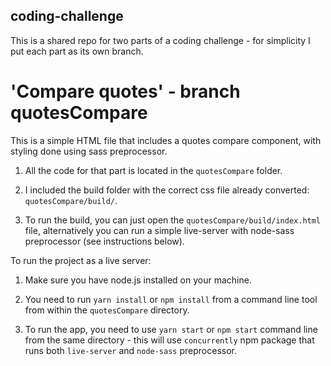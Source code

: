 ## coding-challenge

This is a shared repo for two parts of a coding challenge - for simplicity I put
each part as its own branch.

# 'Compare quotes' - branch quotesCompare

This is a simple HTML file that includes a quotes compare component, with
styling done using sass preprocessor.

1. All the code for that part is located in the `quotesCompare` folder.

2. I included the build folder with the correct css file already converted:
   `quotesCompare/build/`.

3. To run the build, you can just open the `quotesCompare/build/index.html`
   file, alternatively you can run a simple live-server with node-sass
   preprocessor (see instructions below).

To run the project as a live server:

1. Make sure you have node.js installed on your machine.

2. You need to run `yarn install` or `npm install` from a command line tool from
   within the `quotesCompare` directory.

3. To run the app, you need to use `yarn start` or `npm start` command line from
   the same directory - this will use `concurrently` npm package that runs both
   `live-server` and `node-sass` preprocessor.
